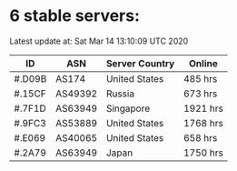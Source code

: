 # 6 stable servers:

Latest update at: Sat Mar 14 13:10:09 UTC 2020

| ID | ASN | Server Country | Online |
| -- | --- | -------------- | ------ |
| #.D09B | AS174 | United States | 485 hrs |
| #.15CF | AS49392 | Russia | 673 hrs |
| #.7F1D | AS63949 | Singapore | 1921 hrs |
| #.9FC3 | AS53889 | United States | 1768 hrs |
| #.E069 | AS40065 | United States | 658 hrs |
| #.2A79 | AS63949 | Japan | 1750 hrs |

